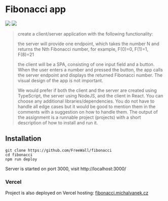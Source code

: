 # Fibonacci app

![](https://wakatime.com/badge/user/d694f266-3f1b-44cd-82b9-e9c093472e23/project/f7cf69a2-8dec-499d-a3ff-096d60d1a7cc.svg)
[![](https://img.shields.io/github/deployments/FreeWall/fibonacci/Production?logo=vercel&label=vercel)](https://fibonacci.michalvanek.cz/)

> create a client/server application with the following functionality:
>
> the server will provide one endpoint, which takes the number N and returns the Nth Fibonacci number, for example, F(0)=0, F(1)=1, F(8)=21
>
> the client will be a SPA, consisting of one input field and a button. When the user enters a number and pressed the button, the app calls the server endpoint and displays the returned Fibonacci number. The visual design of the app is not important.
>
> We would prefer if both the client and the server are created using TypeScript, the server using NodeJS, and the client in React. You can choose any additional libraries/dependencies. You do not have to handle all edge cases but it would be good to mention them in the comments with a suggestion on how to handle them. The output of the assignment is a runnable project (projects) with a short description of how to install and run it.

## Installation

```shell
git clone https://github.com/FreeWall/fibonacci
cd fibonacci
npm run deploy
```

Server is started on port 3000, visit http://localhost:3000/

### Vercel

Project is also deployed on Vercel hosting: [fibonacci.michalvanek.cz](https://fibonacci.michalvanek.cz/)
